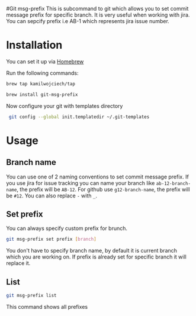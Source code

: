 #Git msg-prefix
This is subcommand to git which allows you to set commit message prefix for specific branch. It is very useful when working with jira. You can sepcify prefix i.e AB-1 which represents jira issue number.

# Installation
You can set it up via [Homebrew](http://brew.sh/)

Run the following commands:

```bash
brew tap kamilwojciech/tap
```
```bash
brew install git-msg-prefix
```

Now configure your git with templates directory
```bash 
 git config --global init.templatedir ~/.git-templates
 ```

# Usage
## Branch name
You can use one of 2 naming conventions to set commit message prefix. If you use jira for issue tracking you can name your branch like `ab-12-branch-name`, the prefix will be `AB-12`.
For github use `g12-branch-name`, the prefix will be `#12`. You can also replace `-` with `_`. 

## Set prefix
You can always specify custom prefix for brunch.

```bash
git msg-prefix set prefix [branch]
```
You don't have to specify branch name, by default it is current branch which you are working on. If prefix is already set for specific branch it will replace it.

## List
```bash
git msg-prefix list
```
This command shows all prefixes 
